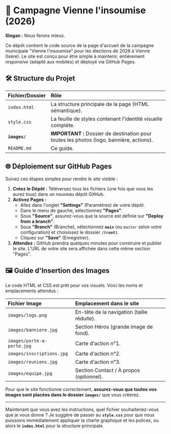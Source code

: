 # 🚀 Campagne Vienne l'insoumise (2026)

**Slogan :** Nous ferons mieux.

Ce dépôt contient le code source de la page d'accueil de la campagne municipale "Vienne l'insoumise" pour les élections de 2026 à Vienne (Isère). Le site est conçu pour être simple à maintenir, entièrement *responsive* (adapté aux mobiles) et déployé via GitHub Pages.

## 🛠️ Structure du Projet

| Fichier/Dossier | Rôle |
| :--- | :--- |
| `index.html` | La structure principale de la page (HTML sémantique). |
| `style.css` | La feuille de styles contenant l'identité visuelle complète. |
| **`images/`** | **IMPORTANT :** Dossier de destination pour toutes les photos (logo, bannière, actions). |
| `README.md` | Ce guide. |

## 🌐 Déploiement sur GitHub Pages

Suivez ces étapes simples pour rendre le site visible :

1.  **Créez le Dépôt :** Téléversez tous les fichiers (une fois que vous les aurez tous) dans un nouveau dépôt GitHub.
2.  **Activez Pages :**
    * Allez dans l'onglet **"Settings"** (Paramètres) de votre dépôt.
    * Dans le menu de gauche, sélectionnez **"Pages"**.
    * Sous **"Source"**, assurez-vous que la source est définie sur **"Deploy from a branch"**.
    * Sous **"Branch"** (Branche), sélectionnez **`main`** (ou `master` selon votre configuration) et choisissez le dossier **`/(root)`**.
    * Cliquez sur **"Save"** (Enregistrer).
3.  **Attendez :** GitHub prendra quelques minutes pour construire et publier le site. L'URL de votre site sera affichée dans cette même section "Pages".

## 🖼️ Guide d'Insertion des Images

Le code HTML et CSS est prêt pour vos visuels. Voici les noms et emplacements attendus :

| Fichier Image | Emplacement dans le site |
| :--- | :--- |
| `images/logo.png` | En-tête de la navigation (taille réduite). |
| `images/banniere.jpg` | Section Héros (grande image de fond). |
| `images/porte-a-porte.jpg` | Carte d'action n°1. |
| `images/inscriptions.jpg` | Carte d'action n°2. |
| `images/reunions.jpg` | Carte d'action n°3. |
| `images/equipe.jpg` | Section Contact / À propos (optionnel). |

Pour que le site fonctionne correctement, **assurez-vous que toutes vos images sont placées dans le dossier `images/`** que vous créerez.

---

Maintenant que vous avez les instructions, quel fichier souhaiteriez-vous que je vous donne ? Je suggère de passer au **`style.css`** pour que nous puissions immédiatement appliquer la charte graphique et les polices, ou alors le **`index.html`** pour la structure principale.
